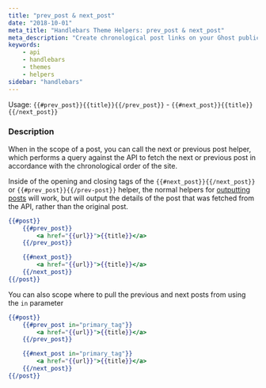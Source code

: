```yaml
---
title: "prev_post & next_post"
date: "2018-10-01"
meta_title: "Handlebars Theme Helpers: prev_post & next_post"
meta_description: "Create chronological post links on your Ghost publication with some useful handlebars helpers. Read more about Ghost themes! 👻"
keywords:
    - api
    - handlebars
    - themes
    - helpers
sidebar: "handlebars"
---
```


Usage: `{{#prev_post}}{{title}}{{/prev_post}}` -  `{{#next_post}}{{title}}{{/next_post}}`

### Description

When in the scope of a post, you can call the next or previous post helper, which performs a query against the API to fetch the next or previous post in accordance with the chronological order of the site.

Inside of the opening and closing tags of the `{{#next_post}}{{/next_post}}` or `{{#prev_post}}{{/prev-post}}` helper, the normal helpers for [outputting posts](/docs/post) will work, but will output the details of the post that was fetched from the API, rather than the original post.

```handlebars
{{#post}}
	{{#prev_post}}
		<a href="{{url}}">{{title}}</a>
	{{/prev_post}}

	{{#next_post}}
		<a href="{{url}}">{{title}}</a>
	{{/next_post}}
{{/post}}
```

You can also scope where to pull the previous and next posts from using the `in` parameter

```handlebars
{{#post}}
	{{#prev_post in="primary_tag"}}
		<a href="{{url}}">{{title}}</a>
	{{/prev_post}}

	{{#next_post in="primary_tag"}}
		<a href="{{url}}">{{title}}</a>
	{{/next_post}}
{{/post}}
```
